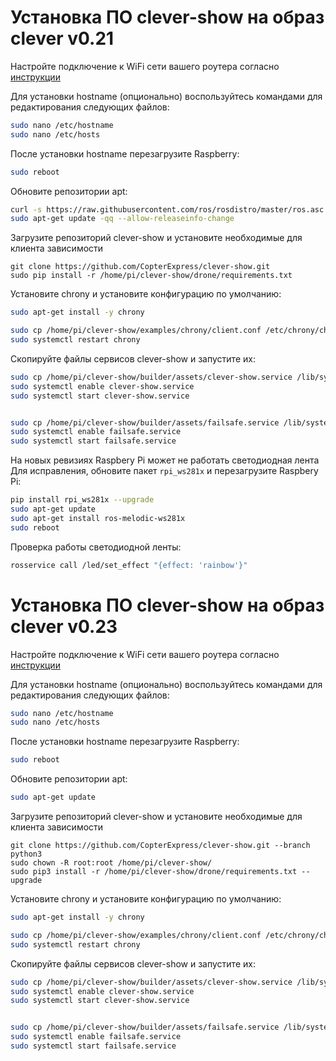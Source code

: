 # Установка ПО clever-show на образ clever v0.21

Настройте подключение к WiFi сети вашего роутера согласно [инструкции](https://clover.coex.tech/ru/network.html#%D0%BF%D0%B5%D1%80%D0%B5%D0%BA%D0%BB%D1%8E%D1%87%D0%B5%D0%BD%D0%B8%D0%B5-%D0%B0%D0%B4%D0%B0%D0%BF%D1%82%D0%B5%D1%80%D0%B0-%D0%B2-%D1%80%D0%B5%D0%B6%D0%B8%D0%BC-%D0%BA%D0%BB%D0%B8%D0%B5%D0%BD%D1%82%D0%B0)

Для установки hostname (опционально) воспользуйтесь командами для редактирования следующих файлов:
```bash
sudo nano /etc/hostname
sudo nano /etc/hosts
```
После установки hostname перезагрузите Raspberry:
```bash
sudo reboot
```

Обновите репозитории apt:
```bash
curl -s https://raw.githubusercontent.com/ros/rosdistro/master/ros.asc | sudo apt-key add -
sudo apt-get update -qq --allow-releaseinfo-change
```

Загрузите репозиторий clever-show и установите необходимые для клиента зависимости
```
git clone https://github.com/CopterExpress/clever-show.git
sudo pip install -r /home/pi/clever-show/drone/requirements.txt
```

Установите chrony и установите конфигурацию по умолчанию:
```bash
sudo apt-get install -y chrony
```

```bash
sudo cp /home/pi/clever-show/examples/chrony/client.conf /etc/chrony/chrony.conf
sudo systemctl restart chrony
```

Скопируйте файлы сервисов clever-show и запустите их:
```bash 
sudo cp /home/pi/clever-show/builder/assets/clever-show.service /lib/systemd/system/
sudo systemctl enable clever-show.service
sudo systemctl start clever-show.service


sudo cp /home/pi/clever-show/builder/assets/failsafe.service /lib/systemd/system/
sudo systemctl enable failsafe.service
sudo systemctl start failsafe.service
```

На новых ревизиях Raspbery Pi может не работать светодиодная лента
Для исправления, обновите пакет `rpi_ws281x` и перезагрузите Raspbery Pi: 
```bash
pip install rpi_ws281x --upgrade
sudo apt-get update
sudo apt-get install ros-melodic-ws281x
sudo reboot
```
Проверка работы светодиодной ленты:
```bash
rosservice call /led/set_effect "{effect: 'rainbow'}"
```

# Установка ПО clever-show на образ clever v0.23
Настройте подключение к WiFi сети вашего роутера согласно [инструкции](https://clover.coex.tech/ru/network.html#%D0%BF%D0%B5%D1%80%D0%B5%D0%BA%D0%BB%D1%8E%D1%87%D0%B5%D0%BD%D0%B8%D0%B5-%D0%B0%D0%B4%D0%B0%D0%BF%D1%82%D0%B5%D1%80%D0%B0-%D0%B2-%D1%80%D0%B5%D0%B6%D0%B8%D0%BC-%D0%BA%D0%BB%D0%B8%D0%B5%D0%BD%D1%82%D0%B0)

Для установки hostname (опционально) воспользуйтесь командами для редактирования следующих файлов:
```bash
sudo nano /etc/hostname
sudo nano /etc/hosts
```
После установки hostname перезагрузите Raspberry:
```bash
sudo reboot
```

Обновите репозитории apt:
```bash
sudo apt-get update
```

Загрузите репозиторий clever-show и установите необходимые для клиента зависимости
```
git clone https://github.com/CopterExpress/clever-show.git --branch python3
sudo chown -R root:root /home/pi/clever-show/
sudo pip3 install -r /home/pi/clever-show/drone/requirements.txt --upgrade
```

Установите chrony и установите конфигурацию по умолчанию:
```bash
sudo apt-get install -y chrony
```

```bash
sudo cp /home/pi/clever-show/examples/chrony/client.conf /etc/chrony/chrony.conf
sudo systemctl restart chrony
```

Скопируйте файлы сервисов clever-show и запустите их:
```bash 
sudo cp /home/pi/clever-show/builder/assets/clever-show.service /lib/systemd/system/
sudo systemctl enable clever-show.service
sudo systemctl start clever-show.service


sudo cp /home/pi/clever-show/builder/assets/failsafe.service /lib/systemd/system/
sudo systemctl enable failsafe.service
sudo systemctl start failsafe.service
```
